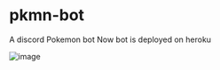 # pkmn-bot
A discord Pokemon bot
Now bot is deployed on heroku 



![image](https://user-images.githubusercontent.com/97820338/210202272-fedb4f1f-7cb8-4800-bd07-4329fe5ba50f.png)
